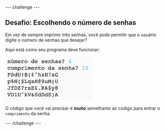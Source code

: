 --- challenge ---
## Desafio: Escolhendo o número de senhas
Em vez de sempre imprimir três senhas, você pode permitir que o usuário digite o número de senhas que desejar?

Aqui está como seu programa deve funcionar:

![captura de tela](images/passwords-choose-number.png)

O código que você vai precisar é __muito__ semelhante ao código para entrar o `comprimento` da senha.



--- /challenge ---